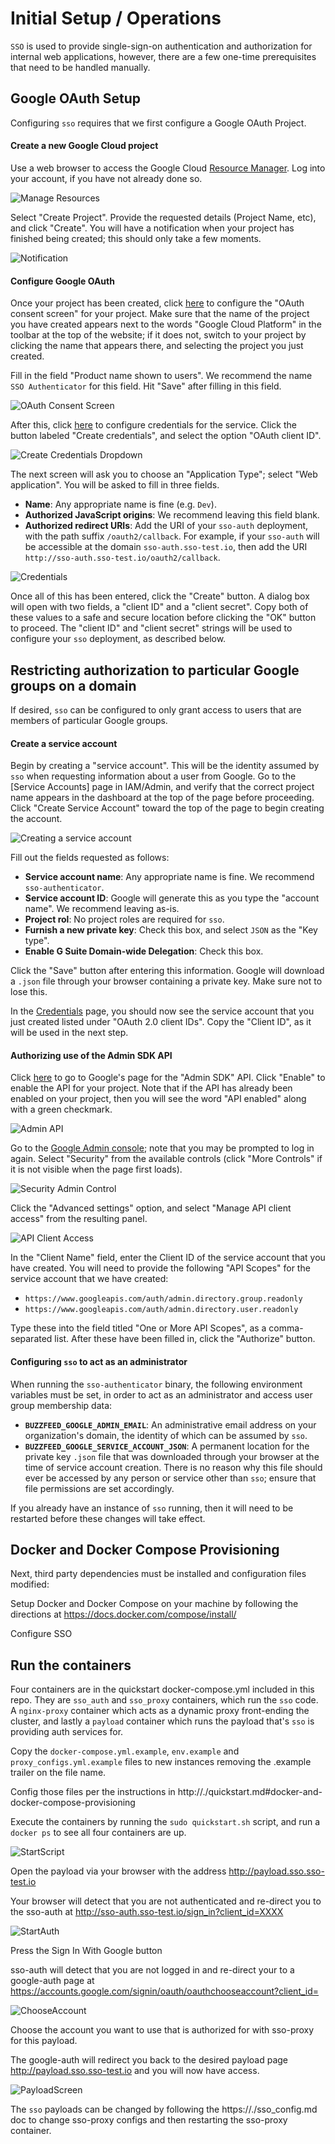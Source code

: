 # Initial Setup / Operations

`SSO` is used to provide single-sign-on authentication and authorization for internal web
applications, however, there are a few one-time prerequisites that need to be handled manually.

## Google OAuth Setup

Configuring `sso` requires that we first configure a Google OAuth Project.

#### Create a new Google Cloud project

Use a web browser to access the Google Cloud [Resource Manager](
https://console.developers.google.com/cloud-resource-manager). Log into your account, if you have
not already done so.

![Manage Resources](images/setup-manage_resources.jpg)

Select "Create Project". Provide the requested details (Project Name, etc), and click "Create". You
will have a notification when your project has finished being created; this should only take a
few moments.

![Notification](images/setup-notification.jpg)

#### Configure Google OAuth

Once your project has been created, click [here](
https://console.cloud.google.com/apis/credentials/consent) to configure the "OAuth consent screen"
for your project. Make sure that the name of the project you have created appears next to the words
"Google Cloud Platform" in the toolbar at the top of the website; if it does not, switch to your
project by clicking the name that appears there, and selecting the project you just created.

Fill in the field "Product name shown to users". We recommend the name `SSO Authenticator` for this
field. Hit "Save" after filling in this field.

![OAuth Consent Screen](images/setup-consent_screen.jpg)

After this, click [here](https://console.cloud.google.com/apis/credentials) to configure
credentials for the service. Click the button labeled "Create credentials", and select the option
"OAuth client ID".

![Create Credentials Dropdown](images/setup-create_credentials.jpg)

The next screen will ask you to choose an "Application Type"; select "Web application". You will be
asked to fill in three fields.
- **Name**: Any appropriate name is fine (e.g. `Dev`).
- **Authorized JavaScript origins**: We recommend leaving this field blank.
- **Authorized redirect URIs**: Add the URI of your `sso-auth` deployment, with the path suffix
`/oauth2/callback`. For example, if your `sso-auth` will  be accessible at the domain
`sso-auth.sso-test.io`, then add the URI `http://sso-auth.sso-test.io/oauth2/callback`.

![Credentials](images/setup-credentials.jpg)

Once all of this has been entered, click the "Create" button. A dialog box will open with two
fields, a "client ID" and a "client secret". Copy both of these values to a safe and secure
location before clicking the "OK" button to proceed. The "client ID" and "client secret" strings
will be used to configure your `sso` deployment, as described below.

## Restricting authorization to particular Google groups on a domain

If desired, `sso` can be configured to only grant access to users that are members of particular
Google groups.

#### Create a service account

Begin by creating a "service account". This will be the identity assumed by `sso` when requesting
information about a user from Google. Go to the [Service Accounts] page in IAM/Admin, and verify
that the correct project name appears in the dashboard at the top of the page before proceeding.
Click "Create Service Account" toward the top of the page to begin creating the account.

![Creating a service account](images/setup-create_service_account.jpg)

Fill out the fields requested as follows:
- **Service account name**: Any appropriate name is fine. We recommend `sso-authenticator`.
- **Service account ID**: Google will generate this as you type the "account name". We recommend
leaving as-is.
- **Project rol**: No project roles are required for `sso`.
- **Furnish a new private key**: Check this box, and select `JSON` as the "Key type".
- **Enable G Suite Domain-wide Delegation**: Check this box.

Click the "Save" button after entering this information. Google will download a `.json` file
through your browser containing a private key. Make sure not to lose this.

In the [Credentials](https://console.cloud.google.com/apis/credentials) page, you should now see
the service account that you just created listed under "OAuth 2.0 client IDs". Copy the "Client ID",
as it will be used in the next step.

#### Authorizing use of the Admin SDK API

Click [here](https://console.cloud.google.com/apis/library/admin.googleapis.com) to go to Google's
page for the "Admin SDK" API. Click "Enable" to enable the API for your project. Note that if the
API has already been enabled on your project, then you will see the word "API enabled" along with
a green checkmark.

![Admin API](images/setup-admin_api.jpg)

Go to the [Google Admin console](https://admin.google.com); note that you may be prompted to log
in again. Select "Security" from the available controls (click "More Controls" if it is not visible
when the page first loads).

![Security Admin Control](images/setup-security_control.jpg)

Click the "Advanced settings" option, and select "Manage API client access" from the resulting
panel.

![API Client Access](images/setup-api_client_access.jpg)

In the "Client Name" field, enter the Client ID of the service account that you have created. You
will need to provide the following "API Scopes" for the service account that we have created:
- `https://www.googleapis.com/auth/admin.directory.group.readonly`
- `https://www.googleapis.com/auth/admin.directory.user.readonly`

Type these into the field titled "One or More API Scopes", as a comma-separated list. After these
have been filled in, click the "Authorize" button.

#### Configuring `sso` to act as an administrator

When running the `sso-authenticator` binary, the following environment variables must be set, in
order to act as an administrator and access user group membership data:
- **`BUZZFEED_GOOGLE_ADMIN_EMAIL`**: An administrative email address on your organization's
domain, the identity of which can be assumed by `sso`.
- **`BUZZFEED_GOOGLE_SERVICE_ACCOUNT_JSON`**: A permanent location for the private key `.json` file 
that was downloaded through your browser at the time of service account creation. There is no
reason why this file should ever be accessed by any person or service other than `sso`; ensure that
file permissions are set accordingly.

If you already have an instance of `sso` running, then it will need to be restarted before these
changes will take effect.

## Docker and Docker Compose Provisioning

Next, third party dependencies must be installed and configuration files modified:

Setup Docker and Docker Compose on your machine by following the directions at https://docs.docker.com/compose/install/

Configure SSO
 
<flesh this out>


## Run the containers

Four containers are in the quickstart docker-compose.yml included in this repo. They are `sso_auth` and `sso_proxy`
containers, which run the `sso` code. A `nginx-proxy` container which acts as a dynamic proxy front-ending the cluster,
and lastly a `payload` container which runs the payload that's `sso` is providing auth services for.

Copy the `docker-compose.yml.example`, `env.example` and `proxy_configs.yml.example` files to new instances removing the
.example trailer on the file name.

Config those files per the instructions in http://./quickstart.md#docker-and-docker-compose-provisioning

Execute the containers by running the `sudo quickstart.sh` script, and run a `docker ps` to see all four containers are up.

![StartScript](images/start-script.jpg)

Open the payload via your browser with the address http://payload.sso.sso-test.io

Your browser will detect that you are not authenticated and re-direct you to the sso-auth at http://sso-auth.sso-test.io/sign_in?client_id=XXXX

![StartAuth](images/start-auth.jpg)

Press the Sign In With Google button

sso-auth will detect that you are not logged in and re-direct your to a google-auth page at https://accounts.google.com/signin/oauth/oauthchooseaccount?client_id=

![ChooseAccount](images/choose-account.jpg)

Choose the account you want to use that is authorized for with sso-proxy for this payload.
 
The google-auth will redirect you back to the desired payload page http://payload.sso.sso-test.io and you will now have access.

![PayloadScreen](images/payload-screen.jpg)
 
The `sso` payloads can be changed by following the https://./sso_config.md doc to change
sso-proxy configs and then restarting the sso-proxy container.

